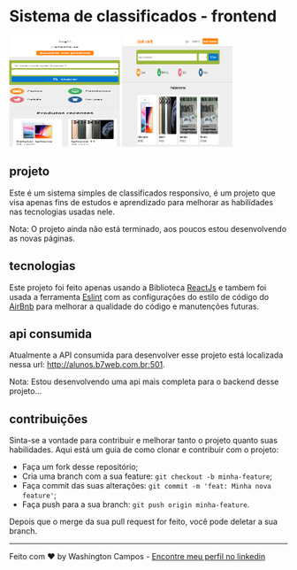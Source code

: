 # Sistema de classificados - frontend

<img src="/src/assets/images/mobile.png" alt="mobile" height="200" width="200">
<img src="/src/assets/images/desktop.png" alt="desktop" height="200" width="200">

## projeto

Este é um sistema simples de classificados responsivo, é um projeto que visa apenas fins de estudos e
aprendizado para melhorar as habilidades nas tecnologias usadas nele.

Nota: O projeto ainda não está terminado, aos poucos estou desenvolvendo as novas páginas.

## tecnologias

Este projeto foi feito apenas usando a Biblioteca [ReactJs](https://reactjs.org/) e tambem
foi usada a ferramenta [Eslint](https://eslint.org/) com as configurações do estilo de código
do [AirBnb](https://github.com/airbnb/javascript) para melhorar a qualidade do código e manutenções
futuras.

## api consumida

Atualmente a API consumida para desenvolver esse projeto está localizada nessa url: http://alunos.b7web.com.br:501.

Nota: Estou desenvolvendo uma api mais completa para o backend desse projeto...

## contribuições

Sinta-se a vontade para contribuir e melhorar tanto o projeto quanto suas habilidades. Aqui está um guia de como clonar e contribuir com o projeto:

- Faça um fork desse repositório;
- Cria uma branch com a sua feature: `git checkout -b minha-feature`;
- Faça commit das suas alterações: `git commit -m 'feat: Minha nova feature'`;
- Faça push para a sua branch: `git push origin minha-feature`.

Depois que o merge da sua pull request for feito, você pode deletar a sua branch.

---

Feito com ♥ by Washington Campos - [Encontre meu perfil no linkedin](https://www.linkedin.com/in/washington-campos-741771162/)
